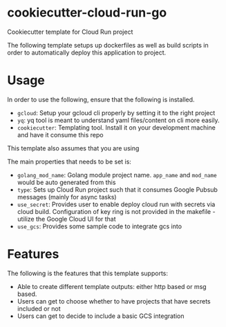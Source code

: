 # cookiecutter-cloud-run-go
Cookiecutter template for Cloud Run project

The following template setups up dockerfiles as well as build scripts in order to automatically deploy this application to project. 

# Usage

In order to use the following, ensure that the following is installed.

- `gcloud`: Setup your gcloud cli properly by setting it to the right project
- `yq`: yq tool is meant to understand yaml files/content on cli more easily. 
- `cookiecutter`: Templating tool. Install it on your development machine and have it consume this repo

This template also assumes that you are using 

The main properties that needs to be set is:

- `golang_mod_name`: Golang module project name. `app_name` and `mod_name` would be auto generated from this
- `type`: Sets up Cloud Run project such that it consumes Google Pubsub messages (mainly for async tasks)
- `use_secret`: Provides user to enable deploy cloud run with secrets via cloud build. Configuration of key ring is not provided in the makefile - utilize the Google Cloud UI for that
- `use_gcs`: Provides some sample code to integrate gcs into 

# Features

The following is the features that this template supports:

- Able to create different template outputs: either http based or msg based.
- Users can get to choose whether to have projects that have secrets included or not
- Users can get to decide to include a basic GCS integration